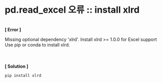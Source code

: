 # pd.read_excel 오류 :: install xlrd
&nbsp;    
**[ Error ]**  
  
Missing optional dependency 'xlrd'. Install xlrd >= 1.0.0 for Excel support Use pip or conda to install xlrd.  
&nbsp;  
&nbsp;  
&nbsp;  
**[ Solution ]**

```
pip install xlrd  
```
